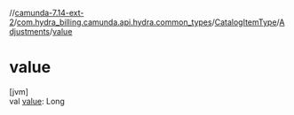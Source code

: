 //[camunda-7.14-ext-2](../../../../index.md)/[com.hydra_billing.camunda.api.hydra.common_types](../../index.md)/[CatalogItemType](../index.md)/[Adjustments](index.md)/[value](value.md)

# value

[jvm]\
val [value](value.md): Long
